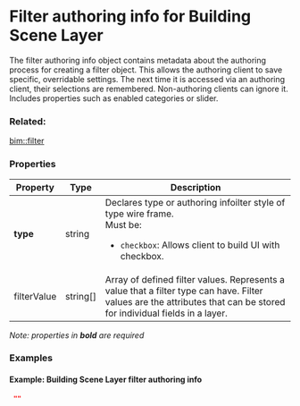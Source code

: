 # Filter authoring info for Building Scene Layer

The filter authoring info object contains metadata about the authoring process for creating a filter object. This allows the authoring client to save specific, overridable settings.  The next time it is accessed via an authoring client, their selections are remembered. Non-authoring clients can ignore it. Includes properties such as enabled categories or slider.

### Related:

[bim::filter](filter.md)
### Properties

| Property | Type | Description |
| --- | --- | --- |
| **type** | string | Declares type or authoring infoilter style of type wire frame.<div>Must be:<ul><li>`checkbox`: Allows client to build UI with checkbox.</li></ul></div> |
| filterValue | string[] | Array of defined filter values. Represents a value that a filter type can have. Filter values are the attributes that can be stored for individual fields in a layer. |

*Note: properties in **bold** are required*

### Examples 

#### Example: Building Scene Layer filter authoring info 

```json
 "" 
```

